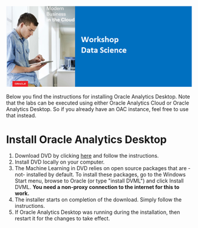![](../commonimages/workshop_logo.png)

Below you find the instructions for installing Oracle Analytics Desktop. Note that the labs can be executed using either Oracle Analytics Cloud or Oracle Analytics Desktop. So if you already have an OAC instance, feel free to use that instead.

# Install Oracle Analytics Desktop

1. Download DVD by clicking [here](https://www.oracle.com/middleware/technologies/oracle-data-visualization-desktop.html#) and follow the instructions. 
2. Install DVD locally on your computer. 
3. The Machine Learning in DVD relies on open source packages that are -not- installed by default. To install these packages, go to the Windows Start menu, browse to Oracle (or type "install DVML") and click Install DVML. **You need a non-proxy connection to the internet for this to work.**
4. The installer starts on completion of the download. Simply follow the instructions.
5. If Oracle Analytics Desktop was running during the installation, then restart it for the changes to take effect.
